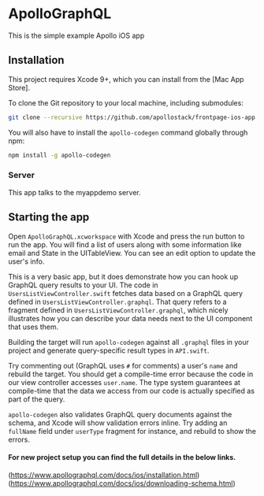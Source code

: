 # ApolloGraphQL

This is the simple example Apollo iOS app

## Installation

This project requires Xcode 9+, which you can install from the [Mac App Store].

To clone the Git repository to your local machine, including submodules:

```sh
git clone --recursive https://github.com/apollostack/frontpage-ios-app.git
```

You will also have to install the `apollo-codegen` command globally through npm:

```sh
npm install -g apollo-codegen
```

### Server

This app talks to the myappdemo server.

## Starting the app

Open `ApolloGraphQL.xcworkspace` with Xcode and press the run button to run the app. You will find a list of users along with some information like email and State in the UITableView. You can see an edit option to update the user's info.


This is a very basic app, but it does demonstrate how you can hook up GraphQL query results to your UI. The code in `UsersListViewController.swift` fetches data based on a GraphQL query defined in `UsersListViewController.graphql`. That query refers to a fragment defined in `UsersListViewController.graphql`, which nicely illustrates how you can describe your data needs next to the UI component that uses them.

Building the target will run `apollo-codegen` against all `.graphql` files in your project and generate query-specific result types in `API.swift`.

Try commenting out (GraphQL uses `#` for comments) a user's `name` and rebuild the target. You should get a compile-time error because the code in our view controller accesses `user.name`. The type system guarantees at compile-time that the data we access from our code is actually specified as part of the query.

`apollo-codegen` also validates GraphQL query documents against the schema, and Xcode will show validation errors inline. Try adding an `fullName` field under `userType` fragment for instance, and rebuild to show the errors.

#### For new project setup you can find the full details in the below links.
(https://www.apollographql.com/docs/ios/installation.html)
(https://www.apollographql.com/docs/ios/downloading-schema.html)










